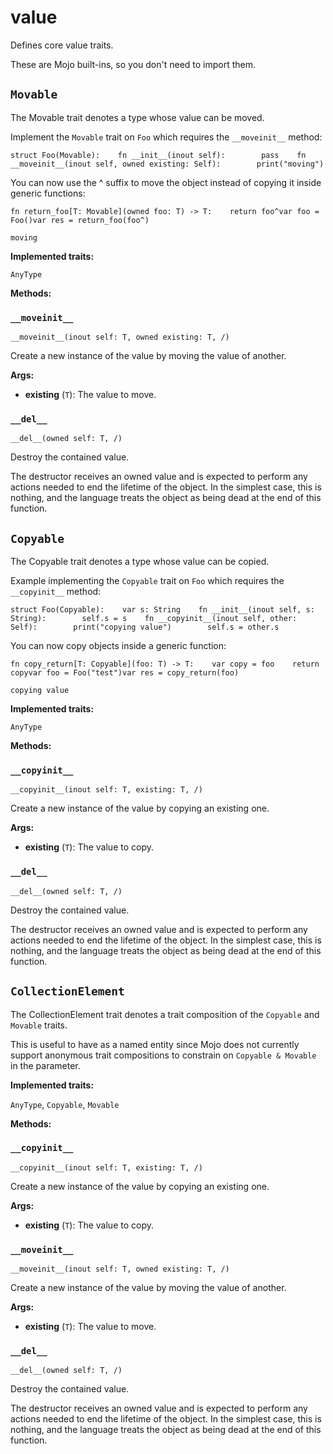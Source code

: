 # value

Defines core value traits.

These are Mojo built-ins, so you don't need to import them.

## `Movable`

The Movable trait denotes a type whose value can be moved.

Implement the `Movable` trait on `Foo` which requires the `__moveinit__` method:

```
struct Foo(Movable):    fn __init__(inout self):        pass    fn __moveinit__(inout self, owned existing: Self):        print("moving")
```

You can now use the ^ suffix to move the object instead of copying it inside generic functions:

```
fn return_foo[T: Movable](owned foo: T) -> T:    return foo^var foo = Foo()var res = return_foo(foo^)
```

```
moving
```

**Implemented traits:**

`AnyType`

**Methods:**

### `__moveinit__`

`__moveinit__(inout self: T, owned existing: T, /)`

Create a new instance of the value by moving the value of another.

**Args:**

- ​**existing** (`T`): The value to move.

### `__del__`

`__del__(owned self: T, /)`

Destroy the contained value.

The destructor receives an owned value and is expected to perform any actions needed to end the lifetime of the object. In the simplest case, this is nothing, and the language treats the object as being dead at the end of this function.

## `Copyable`

The Copyable trait denotes a type whose value can be copied.

Example implementing the `Copyable` trait on `Foo` which requires the `__copyinit__` method:

```
struct Foo(Copyable):    var s: String    fn __init__(inout self, s: String):        self.s = s    fn __copyinit__(inout self, other: Self):        print("copying value")        self.s = other.s
```

You can now copy objects inside a generic function:

```
fn copy_return[T: Copyable](foo: T) -> T:    var copy = foo    return copyvar foo = Foo("test")var res = copy_return(foo)
```

```
copying value
```

**Implemented traits:**

`AnyType`

**Methods:**

### `__copyinit__`

`__copyinit__(inout self: T, existing: T, /)`

Create a new instance of the value by copying an existing one.

**Args:**

- ​**existing** (`T`): The value to copy.

### `__del__`

`__del__(owned self: T, /)`

Destroy the contained value.

The destructor receives an owned value and is expected to perform any actions needed to end the lifetime of the object. In the simplest case, this is nothing, and the language treats the object as being dead at the end of this function.

## `CollectionElement`

The CollectionElement trait denotes a trait composition of the `Copyable` and `Movable` traits.

This is useful to have as a named entity since Mojo does not currently support anonymous trait compositions to constrain on `Copyable & Movable` in the parameter.

**Implemented traits:**

`AnyType`, `Copyable`, `Movable`

**Methods:**

### `__copyinit__`

`__copyinit__(inout self: T, existing: T, /)`

Create a new instance of the value by copying an existing one.

**Args:**

- ​**existing** (`T`): The value to copy.

### `__moveinit__`

`__moveinit__(inout self: T, owned existing: T, /)`

Create a new instance of the value by moving the value of another.

**Args:**

- ​**existing** (`T`): The value to move.

### `__del__`

`__del__(owned self: T, /)`

Destroy the contained value.

The destructor receives an owned value and is expected to perform any actions needed to end the lifetime of the object. In the simplest case, this is nothing, and the language treats the object as being dead at the end of this function.
